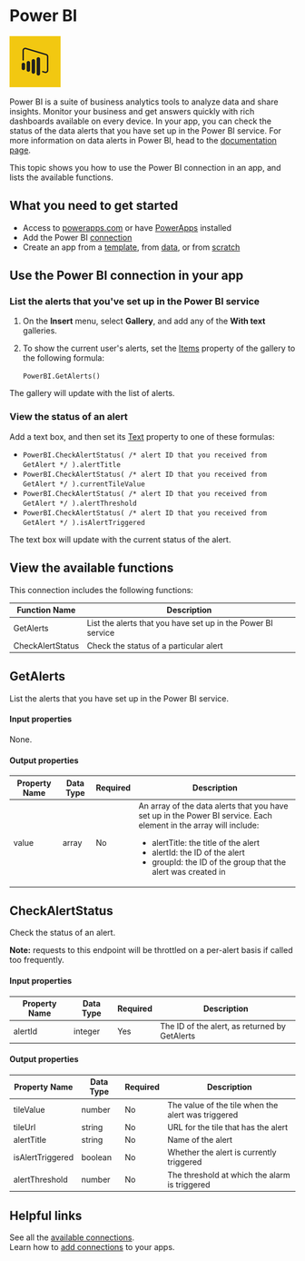 <properties
	pageTitle="Overview of the Power BI connection | Microsoft PowerApps"
	description="See the available Slack functions"
	services=""
	suite="powerapps"
	documentationCenter="na"
	authors="sirui-sun"
	manager=""
	editor=""
	tags=""/>

<tags
   ms.service="powerapps"
   ms.devlang="na"
   ms.topic="article"
   ms.tgt_pltfrm="na"
   ms.workload="na"
   ms.date="10/12/2016"
   ms.author="sirsu"/>

#  Power BI

![Power BI](./media/connection-powerbi/powerbiicon.png)

Power BI is a suite of business analytics tools to analyze data and share insights. Monitor your business and get answers quickly with rich dashboards available on every device. In your app, you can check the status of the data alerts that you have set up in the Power BI service. For more information on data alerts in Power BI, head to the [documentation page](https://powerbi.microsoft.com/en-us/documentation/powerbi-service-set-data-alerts/). 

This topic shows you how to use the Power BI connection in an app, and lists the available functions.

## What you need to get started

* Access to [powerapps.com](https://powerapps.com) or have [PowerApps](http://aka.ms/powerappsinstall) installed
* Add the Power BI [connection](https://powerapps.microsoft.com/en-us/tutorials/add-manage-connections/)
* Create an app from a [template](https://powerapps.microsoft.com/en-us/tutorials/get-started-test-drive/), from [data](https://powerapps.microsoft.com/en-us/tutorials/get-started-create-from-data/), or from [scratch](https://powerapps.microsoft.com/en-us/tutorials/get-started-create-from-blank/)

## Use the Power BI connection in your app

### List the alerts that you've set up in the Power BI service

1.	On the **Insert** menu, select **Gallery**, and add any of the **With text** galleries.
2.	To show the current user's alerts, set the [Items](https://github.com/sirui-sun/powerapps-content-pr/blob/drafts/articles/controls/properties-core.md) property of the gallery to the following formula:

	`PowerBI.GetAlerts()`

The gallery will update with the list of alerts.

### View the status of an alert
Add a text box, and then set its [Text](https://github.com/sirui-sun/powerapps-content-pr/blob/drafts/articles/controls/properties-core.md) property to one of these formulas:

* `PowerBI.CheckAlertStatus( /* alert ID that you received from GetAlert */ ).alertTitle`
* `PowerBI.CheckAlertStatus( /* alert ID that you received from GetAlert */ ).currentTileValue`
* `PowerBI.CheckAlertStatus( /* alert ID that you received from GetAlert */ ).alertThreshold`
* `PowerBI.CheckAlertStatus( /* alert ID that you received from GetAlert */ ).isAlertTriggered`


The text box will update with the current status of the alert.

## View the available functions

This connection includes the following functions:

| Function Name |  Description |
| --- | --- |
GetAlerts|List the alerts that you have set up in the Power BI service|
CheckAlertStatus|Check the status of a particular alert|

## GetAlerts
List the alerts that you have set up in the Power BI service.

#### Input properties

None.

#### Output properties

| Property Name | Data Type | Required | Description |
|---|---|---|---|
|value|array|No|An array of the data alerts that you have set up in the Power BI service. Each element in the array will include: <ul><li>alertTitle: the title of the alert</li><li>alertId: the ID of the alert</li><li>groupId: the ID of the group that the alert was created in</li></ul>|

## CheckAlertStatus
Check the status of an alert.

**Note:** requests to this endpoint will be throttled on a per-alert basis if called too frequently. 

#### Input properties

| Property Name | Data Type | Required | Description |
|---|---|---|---|
|alertId|integer|Yes|The ID of the alert, as returned by GetAlerts|

#### Output properties

| Property Name | Data Type | Required | Description |
|---|---|---|---|
|tileValue|number|No|The value of the tile when the alert was triggered|
|tileUrl|string|No|URL for the tile that has the alert|
|alertTitle|string|No|Name of the alert|
|isAlertTriggered|boolean|No|Whether the alert is currently triggered|
|alertThreshold|number|No|The threshold at which the alarm is triggered|

## Helpful links

See all the [available connections](../connections-list.md).  
Learn how to [add connections](../add-manage-connections.md) to your apps.